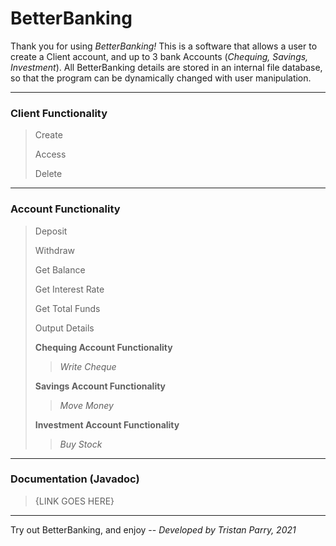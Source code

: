 # BetterBanking

Thank you for using <i>BetterBanking!</i> This is a software that allows a user to create a Client account, and up to 3 bank Accounts (<i>Chequing, Savings, Investment</i>).
All BetterBanking details are stored in an internal file database, so that the program can be dynamically changed with user manipulation.

-------------------------------------------------------------------------------------------------------------------------------------------------------------------------

<h3>Client Functionality</h3>

> Create
> 
> Access
> 
> Delete

-------------------------------------------------------------------------------------------------------------------------------------------------------------------------

<h3>Account Functionality</h3>

> Deposit
> 
> Withdraw
> 
> Get Balance
> 
> Get Interest Rate
> 
> Get Total Funds
> 
> Output Details
> 
> <b>Chequing Account Functionality</b>
>> <i>Write Cheque</i>
>
> <b>Savings Account Functionality</b>
>> <i>Move Money</i>
>
> <b>Investment Account Functionality</b>
>> <i>Buy Stock</i>

-------------------------------------------------------------------------------------------------------------------------------------------------------------------------

<h3>Documentation (Javadoc)</h3>

> {LINK GOES HERE}

-------------------------------------------------------------------------------------------------------------------------------------------------------------------------

Try out BetterBanking, and enjoy -- <i>Developed by Tristan Parry, 2021</i>

